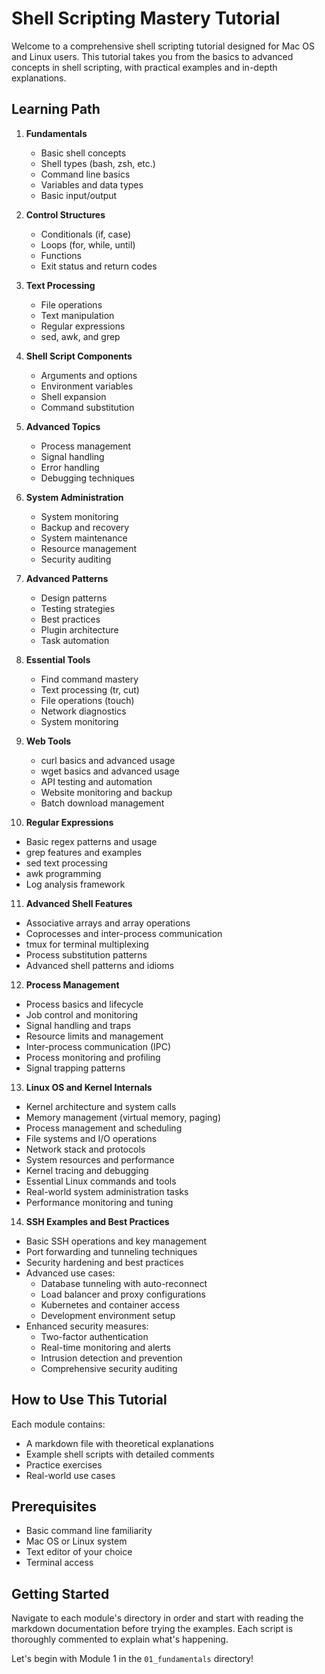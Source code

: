 # Shell Scripting Mastery Tutorial

Welcome to a comprehensive shell scripting tutorial designed for Mac OS and Linux users. This tutorial takes you from the basics to advanced concepts in shell scripting, with practical examples and in-depth explanations.

## Learning Path

1. **Fundamentals**
   - Basic shell concepts
   - Shell types (bash, zsh, etc.)
   - Command line basics
   - Variables and data types
   - Basic input/output

2. **Control Structures**
   - Conditionals (if, case)
   - Loops (for, while, until)
   - Functions
   - Exit status and return codes

3. **Text Processing**
   - File operations
   - Text manipulation
   - Regular expressions
   - sed, awk, and grep

4. **Shell Script Components**
   - Arguments and options
   - Environment variables
   - Shell expansion
   - Command substitution

5. **Advanced Topics**
   - Process management
   - Signal handling
   - Error handling
   - Debugging techniques

6. **System Administration**
   - System monitoring
   - Backup and recovery
   - System maintenance
   - Resource management
   - Security auditing

7. **Advanced Patterns**
   - Design patterns
   - Testing strategies
   - Best practices
   - Plugin architecture
   - Task automation

8. **Essential Tools**
   - Find command mastery
   - Text processing (tr, cut)
   - File operations (touch)
   - Network diagnostics
   - System monitoring

9. **Web Tools**
   - curl basics and advanced usage
   - wget basics and advanced usage
   - API testing and automation
   - Website monitoring and backup
   - Batch download management

10. **Regular Expressions**
   - Basic regex patterns and usage
   - grep features and examples
   - sed text processing
   - awk programming
   - Log analysis framework

11. **Advanced Shell Features**
   - Associative arrays and array operations
   - Coprocesses and inter-process communication
   - tmux for terminal multiplexing
   - Process substitution patterns
   - Advanced shell patterns and idioms

12. **Process Management**
   - Process basics and lifecycle
   - Job control and monitoring
   - Signal handling and traps
   - Resource limits and management
   - Inter-process communication (IPC)
   - Process monitoring and profiling
   - Signal trapping patterns

13. **Linux OS and Kernel Internals**
   - Kernel architecture and system calls
   - Memory management (virtual memory, paging)
   - Process management and scheduling
   - File systems and I/O operations
   - Network stack and protocols
   - System resources and performance
   - Kernel tracing and debugging
   - Essential Linux commands and tools
   - Real-world system administration tasks
   - Performance monitoring and tuning

14. **SSH Examples and Best Practices**
   - Basic SSH operations and key management
   - Port forwarding and tunneling techniques
   - Security hardening and best practices
   - Advanced use cases:
     - Database tunneling with auto-reconnect
     - Load balancer and proxy configurations
     - Kubernetes and container access
     - Development environment setup
   - Enhanced security measures:
     - Two-factor authentication
     - Real-time monitoring and alerts
     - Intrusion detection and prevention
     - Comprehensive security auditing

## How to Use This Tutorial

Each module contains:
- A markdown file with theoretical explanations
- Example shell scripts with detailed comments
- Practice exercises
- Real-world use cases

## Prerequisites

- Basic command line familiarity
- Mac OS or Linux system
- Text editor of your choice
- Terminal access

## Getting Started

Navigate to each module's directory in order and start with reading the markdown documentation before trying the examples. Each script is thoroughly commented to explain what's happening.

Let's begin with Module 1 in the `01_fundamentals` directory!
